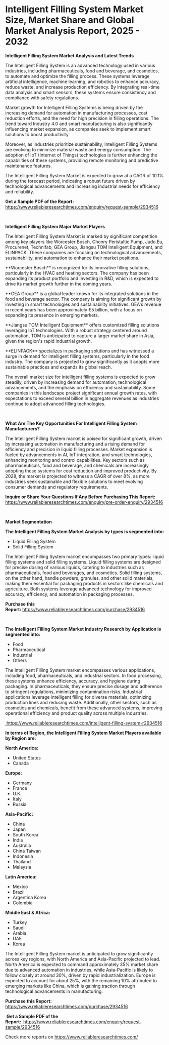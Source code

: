 <p><h1>Intelligent Filling System Market Size, Market Share and Global Market Analysis Report, 2025 - 2032</h1></p><p><strong>Intelligent Filling System Market Analysis and Latest Trends</strong></p>
<p><p>The Intelligent Filling System is an advanced technology used in various industries, including pharmaceuticals, food and beverage, and cosmetics, to automate and optimize the filling process. These systems leverage artificial intelligence, machine learning, and robotics to enhance accuracy, reduce waste, and increase production efficiency. By integrating real-time data analysis and smart sensors, these systems ensure consistency and compliance with safety regulations.</p><p>Market growth for Intelligent Filling Systems is being driven by the increasing demand for automation in manufacturing processes, cost reduction efforts, and the need for high precision in filling operations. The trend toward Industry 4.0 and smart manufacturing is also significantly influencing market expansion, as companies seek to implement smart solutions to boost productivity.</p><p>Moreover, as industries prioritize sustainability, Intelligent Filling Systems are evolving to minimize material waste and energy consumption. The adoption of IoT (Internet of Things) technologies is further enhancing the capabilities of these systems, providing remote monitoring and predictive maintenance features.</p><p>The Intelligent Filling System Market is expected to grow at a CAGR of 10.1% during the forecast period, indicating a robust future driven by technological advancements and increasing industrial needs for efficiency and reliability.</p></p>
<p><strong>Get a Sample PDF of the Report:&nbsp;</strong> <a href="https://www.reliableresearchtimes.com/enquiry/request-sample/2934516?utm_campaign=3284&utm_medium=2&utm_source=Github&utm_content=ia&utm_term=13032025&utm_id=intelligent-filling-system">https://www.reliableresearchtimes.com/enquiry/request-sample/2934516</a></p>
<p>&nbsp;</p>
<p><strong>Intelligent Filling System Major Market Players</strong></p>
<p><p>The Intelligent Filling System Market is marked by significant competition among key players like Worcester Bosch, Chonry Peristaltic Pump, Judo.Eu, Procurenet, Technifab, GEA Group, Jiangsu TOM Intelligent Equipment, and ELINPACK. These companies are focusing on technological advancements, sustainability, and automation to enhance their market positions.</p><p>**Worcester Bosch** is recognized for its innovative filling solutions, particularly in the HVAC and heating sectors. The company has been expanding its product portfolio and investing in R&D, which is expected to drive its market growth further in the coming years.</p><p>**GEA Group** is a global leader known for its integrated solutions in the food and beverage sector. The company is aiming for significant growth by investing in smart technologies and sustainability initiatives. GEA's revenue in recent years has been approximately €5 billion, with a focus on expanding its presence in emerging markets.</p><p>**Jiangsu TOM Intelligent Equipment** offers customized filling solutions leveraging IoT technologies. With a robust strategy centered around automation, TOM is anticipated to capture a larger market share in Asia, given the region's rapid industrial growth.</p><p>**ELINPACK** specializes in packaging solutions and has witnessed a surge in demand for intelligent filling systems, particularly in the food industry. The company is projected to grow significantly as it adopts more sustainable practices and expands its global reach.</p><p>The overall market size for intelligent filling systems is expected to grow steadily, driven by increasing demand for automation, technological advancements, and the emphasis on efficiency and sustainability. Some companies in this landscape project significant annual growth rates, with expectations to exceed several billion in aggregate revenues as industries continue to adopt advanced filling technologies.</p></p>
<p>&nbsp;</p>
<p><strong>What Are The Key Opportunities For Intelligent Filling System Manufacturers?</strong></p>
<p><p>The Intelligent Filling System market is poised for significant growth, driven by increasing automation in manufacturing and a rising demand for efficiency and precision in liquid filling processes. Market expansion is fueled by advancements in AI, IoT integration, and smart technologies, enhancing monitoring and control capabilities. Key sectors such as pharmaceuticals, food and beverage, and chemicals are increasingly adopting these systems for cost reduction and improved productivity. By 2028, the market is projected to witness a CAGR of over 8%, as more industries seek sustainable and flexible solutions to meet evolving consumer demands and regulatory requirements.</p></p>
<p><strong>Inquire or Share Your Questions If Any Before Purchasing This Report:</strong> <a href="https://www.reliableresearchtimes.com/enquiry/pre-order-enquiry/2934516?utm_campaign=3284&utm_medium=2&utm_source=Github&utm_content=ia&utm_term=13032025&utm_id=intelligent-filling-system">https://www.reliableresearchtimes.com/enquiry/pre-order-enquiry/2934516</a></p>
<p>&nbsp;</p>
<p><strong>Market Segmentation</strong></p>
<p><strong>The Intelligent Filling System Market Analysis by types is segmented into:</strong></p>
<p><ul><li>Liquid Filling System</li><li>Solid Filling System</li></ul></p>
<p><p>The Intelligent Filling System market encompasses two primary types: liquid filling systems and solid filling systems. Liquid filling systems are designed for precise dosing of various liquids, catering to industries such as pharmaceuticals, food and beverages, and cosmetics. Solid filling systems, on the other hand, handle powders, granules, and other solid materials, making them essential for packaging products in sectors like chemicals and agriculture. Both systems leverage advanced technology for improved accuracy, efficiency, and automation in packaging processes.</p></p>
<p><strong>Purchase this Report:&nbsp;</strong><a href="https://www.reliableresearchtimes.com/purchase/2934516?utm_campaign=3284&utm_medium=2&utm_source=Github&utm_content=ia&utm_term=13032025&utm_id=intelligent-filling-system">https://www.reliableresearchtimes.com/purchase/2934516</a></p>
<p>&nbsp;</p>
<p><strong>The Intelligent Filling System Market Industry Research by Application is segmented into:</strong></p>
<p><ul><li>Food</li><li>Pharmaceutical</li><li>Industrial</li><li>Others</li></ul></p>
<p><p>The Intelligent Filling System market encompasses various applications, including food, pharmaceuticals, and industrial sectors. In food processing, these systems enhance efficiency, accuracy, and hygiene during packaging. In pharmaceuticals, they ensure precise dosage and adherence to stringent regulations, minimizing contamination risks. Industrial applications leverage intelligent filling for diverse materials, optimizing production lines and reducing waste. Additionally, other sectors, such as cosmetics and chemicals, benefit from these advanced systems, improving operational efficiency and product quality across multiple industries.</p></p>
<p><a href="https://www.reliableresearchtimes.com/intelligent-filling-system-r2934516?utm_campaign=3284&utm_medium=2&utm_source=Github&utm_content=ia&utm_term=13032025&utm_id=intelligent-filling-system">&nbsp;https://www.reliableresearchtimes.com/intelligent-filling-system-r2934516</a></p>
<p><strong>In terms of Region, the Intelligent Filling System Market Players available by Region are:</strong></p>
<p>
    <p> <strong> North America: </strong>
        <ul>
            <li>United States</li>
            <li>Canada</li>
        </ul>
        </p> 
    <p> <strong> Europe: </strong>
        <ul>
            <li>Germany</li>
            <li>France</li>
            <li>U.K.</li>
            <li>Italy</li>
            <li>Russia</li>
        </ul>
        </p> 
    <p> <strong> Asia-Pacific: </strong>
        <ul>
            <li>China</li>
            <li>Japan</li>
            <li>South Korea</li>
            <li>India</li>
            <li>Australia</li>
            <li>China Taiwan</li>
            <li>Indonesia</li>
            <li>Thailand</li>
            <li>Malaysia</li>
        </ul>
        </p> 
    <p> <strong> Latin America: </strong>
        <ul>
            <li>Mexico</li>
            <li>Brazil</li>
            <li>Argentina Korea</li>
            <li>Colombia</li>
        </ul>
        </p> 
    <p> <strong> Middle East & Africa: </strong>
        <ul>
            <li>Turkey</li>
            <li>Saudi</li>
            <li>Arabia</li>
            <li>UAE</li>
            <li>Korea</li>
        </ul>
    </p>
    </p>
<p><p>The Intelligent Filling System market is anticipated to grow significantly across key regions, with North America and Asia-Pacific projected to lead. North America is expected to command approximately 35% market share due to advanced automation in industries, while Asia-Pacific is likely to follow closely at around 30%, driven by rapid industrialization. Europe is expected to account for about 25%, with the remaining 10% attributed to emerging markets like China, which is gaining traction through technological advancements in manufacturing.</p></p>
<p><strong>Purchase this Report: </strong><a href="https://www.reliableresearchtimes.com/purchase/2934516?utm_campaign=3284&utm_medium=2&utm_source=Github&utm_content=ia&utm_term=13032025&utm_id=intelligent-filling-system">https://www.reliableresearchtimes.com/purchase/2934516</a></p>
<p>&nbsp;<strong>Get a Sample PDF of the Report:&nbsp;&nbsp;</strong><a href="https://www.reliableresearchtimes.com/enquiry/request-sample/2934516?utm_campaign=3284&utm_medium=2&utm_source=Github&utm_content=ia&utm_term=13032025&utm_id=intelligent-filling-system">https://www.reliableresearchtimes.com/enquiry/request-sample/2934516</a></p>
<p><strong></strong></p>
<p>Check more reports on <a href="https://www.reliableresearchtimes.com/?utm_campaign=3284&utm_medium=2&utm_source=Github&utm_content=ia&utm_term=13032025&utm_id=intelligent-filling-system">https://www.reliableresearchtimes.com/</a></p>